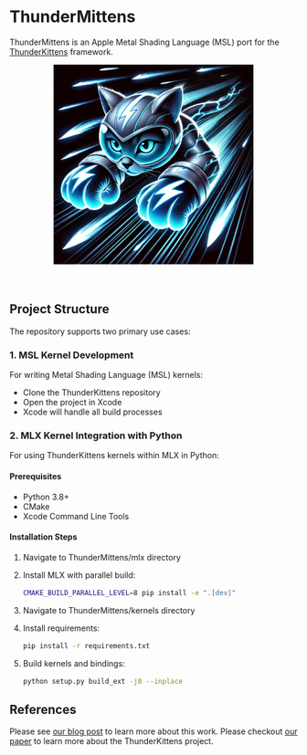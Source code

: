 # ThunderMittens

ThunderMittens is an Apple Metal Shading Language (MSL) port for the [ThunderKittens](github.com/HazyResearch/ThunderKittens/) framework.

<div align="center" >
    <img src="assets/mittens.jpeg" height=350 alt="ThunderKittens logo" style="margin-bottom:px"/> 
</div>

<br>
<br>

## Project Structure

The repository supports two primary use cases:

### 1. MSL Kernel Development

For writing Metal Shading Language (MSL) kernels:
- Clone the ThunderKittens repository
- Open the project in Xcode
- Xcode will handle all build processes

### 2. MLX Kernel Integration with Python

For using ThunderKittens kernels within MLX in Python:

#### Prerequisites
- Python 3.8+
- CMake
- Xcode Command Line Tools

#### Installation Steps

1. Navigate to ThunderMittens/mlx directory
2. Install MLX with parallel build:
   ```bash
   CMAKE_BUILD_PARALLEL_LEVEL=8 pip install -e ".[dev]"
   ```

3. Navigate to ThunderMittens/kernels directory
4. Install requirements:
   ```bash
   pip install -r requirements.txt
   ```

5. Build kernels and bindings:
   ```bash
   python setup.py build_ext -j8 --inplace
   ```

## References

Please see [our blog post](https://hazyresearch.stanford.edu/blog/2024-11-28-tk-mlx) to learn more about this work. Please checkout [our paper](https://arxiv.org/abs/2410.20399) to learn more about the ThunderKittens project. 



